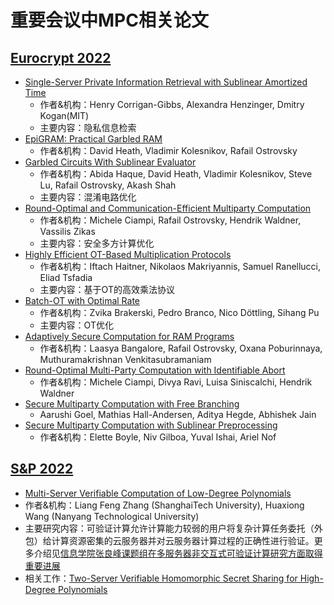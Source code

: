# 重要会议中MPC相关论文

## [Eurocrypt 2022](https://eurocrypt.iacr.org/2022/acceptedpapers.php)
+ [Single-Server Private Information Retrieval with Sublinear Amortized Time](https://eprint.iacr.org/2022/081.pdf)
  + 作者&机构：Henry Corrigan-Gibbs, Alexandra Henzinger, Dmitry Kogan(MIT)
  + 主要内容：隐私信息检索
+ [EpiGRAM: Practical Garbled RAM]()
  + 作者&机构：David Heath, Vladimir Kolesnikov, Rafail Ostrovsky
+ [Garbled Circuits With Sublinear Evaluator](https://link.springer.com/chapter/10.1007/978-3-031-06944-4_2)
  + 作者&机构：Abida Haque, David Heath, Vladimir Kolesnikov, Steve Lu, Rafail Ostrovsky, Akash Shah
  + 主要内容：混淆电路优化
+ [Round-Optimal and Communication-Efficient Multiparty Computation](https://eprint.iacr.org/2020/1437.pdf)
  + 作者&机构：Michele Ciampi, Rafail Ostrovsky, Hendrik Waldner, Vassilis Zikas
  + 主要内容：安全多方计算优化
+ [Highly Efficient OT-Based Multiplication Protocols](https://eprint.iacr.org/2021/1373.pdf)
  + 作者&机构：Iftach Haitner, Nikolaos Makriyannis, Samuel Ranellucci, Eliad Tsfadia
  + 主要内容：基于OT的高效乘法协议
+ [Batch-OT with Optimal Rate]()
  + 作者&机构：Zvika Brakerski, Pedro Branco, Nico Döttling, Sihang Pu
  + 主要内容：OT优化
+ [Adaptively Secure Computation for RAM Programs](https://link.springer.com/chapter/10.1007/978-3-031-07085-3_7)
  + 作者&机构：Laasya Bangalore, Rafail Ostrovsky, Oxana Poburinnaya, Muthuramakrishnan Venkitasubramaniam
+ [Round-Optimal Multi-Party Computation with Identifiable Abort](https://eprint.iacr.org/2022/645.pdf)
  + 作者&机构：Michele Ciampi, Divya Ravi, Luisa Siniscalchi, Hendrik Waldner
+ [Secure Multiparty Computation with Free Branching](https://link.springer.com/chapter/10.1007/978-3-031-06944-4_14)
  + Aarushi Goel, Mathias Hall-Andersen, Aditya Hegde, Abhishek Jain
+ [Secure Multiparty Computation with Sublinear Preprocessing](ttps://link.springer.com/chapter/10.1007/978-3-031-06944-4_15)
  + 作者&机构：Elette Boyle, Niv Gilboa, Yuval Ishai, Ariel Nof

## [S&P 2022](https://www.ieee-security.org/TC/SP2022/program-papers.html)
+ [Multi-Server Verifiable Computation of Low-Degree Polynomials](https://www.computer.org/csdl/proceedings-article/sp/2022/131600b499/1A4Q4ozkJbi)
 + 作者&机构：Liang Feng Zhang (ShanghaiTech University), Huaxiong Wang (Nanyang Technological University)
 + 主要研究内容：可验证计算允许计算能力较弱的用户将复杂计算任务委托（外包）给计算资源密集的云服务器并对云服务器计算过程的正确性进行验证。更多介绍见[信息学院张良峰课题组在多服务器非交互式可验证计算研究方面取得重要进展](https://sist.shanghaitech.edu.cn/2021/1129/c2858a166288/page.htm)
 + 相关工作：[Two-Server Verifiable Homomorphic Secret Sharing for High-Degree Polynomials](https://arxiv.org/abs/2104.12163)











